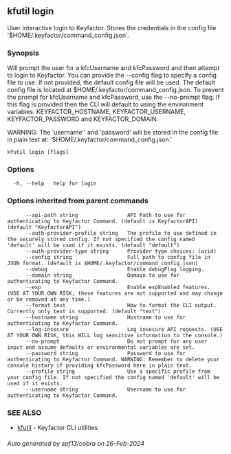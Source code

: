## kfutil login

User interactive login to Keyfactor. Stores the credentials in the config file '$HOME/.keyfactor/command_config.json'.

### Synopsis

Will prompt the user for a kfcUsername and kfcPassword and then attempt to login to Keyfactor.
You can provide the --config flag to specify a config file to use. If not provided, the default
config file will be used. The default config file is located at $HOME/.keyfactor/command_config.json.
To prevent the prompt for kfcUsername and kfcPassword, use the --no-prompt flag. If this flag is provided then
the CLI will default to using the environment variables: KEYFACTOR_HOSTNAME, KEYFACTOR_USERNAME, 
KEYFACTOR_PASSWORD and KEYFACTOR_DOMAIN.

WARNING: The 'username'' and 'password' will be stored in the config file in plain text at: 
'$HOME/.keyfactor/command_config.json.'


```
kfutil login [flags]
```

### Options

```
  -h, --help   help for login
```

### Options inherited from parent commands

```
      --api-path string                API Path to use for authenticating to Keyfactor Command. (default is KeyfactorAPI) (default "KeyfactorAPI")
      --auth-provider-profile string   The profile to use defined in the securely stored config. If not specified the config named 'default' will be used if it exists. (default "default")
      --auth-provider-type string      Provider type choices: (azid)
      --config string                  Full path to config file in JSON format. (default is $HOME/.keyfactor/command_config.json)
      --debug                          Enable debugFlag logging.
      --domain string                  Domain to use for authenticating to Keyfactor Command.
      --exp                            Enable expEnabled features. (USE AT YOUR OWN RISK, these features are not supported and may change or be removed at any time.)
      --format text                    How to format the CLI output. Currently only text is supported. (default "text")
      --hostname string                Hostname to use for authenticating to Keyfactor Command.
      --log-insecure                   Log insecure API requests. (USE AT YOUR OWN RISK, this WILL log sensitive information to the console.)
      --no-prompt                      Do not prompt for any user input and assume defaults or environmental variables are set.
      --password string                Password to use for authenticating to Keyfactor Command. WARNING: Remember to delete your console history if providing kfcPassword here in plain text.
      --profile string                 Use a specific profile from your config file. If not specified the config named 'default' will be used if it exists.
      --username string                Username to use for authenticating to Keyfactor Command.
```

### SEE ALSO

* [kfutil](kfutil.md)	 - Keyfactor CLI utilities

###### Auto generated by spf13/cobra on 26-Feb-2024
